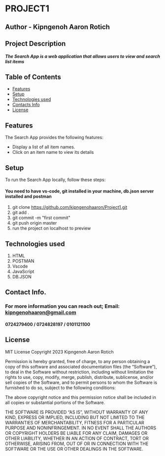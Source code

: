 # PROJECT1

## Author - Kipngenoh Aaron Rotich

## Project Description


##### The Search App is a web application that allows users to view and search list items 

## Table of Contents

- [Features](#features)
- [Setup](#setup)
- [Technologies used](#Technologiesused)
- [Contacts Info](#ContactsInfo)
- [License](#license)

## Features

The Search App provides the following features:

- Display a list of all item names.
- Click on an item name to view its details




## Setup

To run the Search App locally, follow these steps:


#### You need to have vs-code, git installed in your machine, db.json server installed and postman

1. git clone https://github.com/kipngenohaaron/Project1.git
2. git add .
3. git commit -m "first commit"
4. git push origin master
5. run the project on localhost to preview

## Technologies used

1. HTML
2. POSTMAN
3. Vscode
4. JavaScript
5. DB.JSON


## Contact Info.

### For more information you can reach out; Email: kipngenohaaron@gmail.com
#### 0724279400 / 0724828197 / 0101121100


## License
MIT License
Copyright 2023 Kipngenoh Aaron Rotich

Permission is hereby granted, free of charge, to any person obtaining a copy of this software and associated documentation files (the “Software”), to deal in the Software without restriction, including without limitation the rights to use, copy, modify, merge, publish, distribute, sublicense, and/or sell copies of the Software, and to permit persons to whom the Software is furnished to do so, subject to the following conditions:

The above copyright notice and this permission notice shall be included in all copies or substantial portions of the Software.

THE SOFTWARE IS PROVIDED “AS IS”, WITHOUT WARRANTY OF ANY KIND, EXPRESS OR IMPLIED, INCLUDING BUT NOT LIMITED TO THE WARRANTIES OF MERCHANTABILITY, FITNESS FOR A PARTICULAR PURPOSE AND NONINFRINGEMENT. IN NO EVENT SHALL THE AUTHORS OR COPYRIGHT HOLDERS BE LIABLE FOR ANY CLAIM, DAMAGES OR OTHER LIABILITY, WHETHER IN AN ACTION OF CONTRACT, TORT OR OTHERWISE, ARISING FROM, OUT OF OR IN CONNECTION WITH THE SOFTWARE OR THE USE OR OTHER DEALINGS IN THE SOFTWARE.
